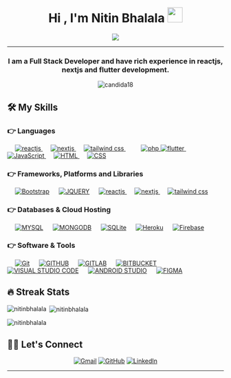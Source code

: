 
<h1 align="center">Hi , I'm Nitin Bhalala <img src="https://media.giphy.com/media/hvRJCLFzcasrR4ia7z/giphy.gif" width="35"></h1>
<p align="center">
  <a href="https://github.com/DenverCoder1/readme-typing-svg"><img src="https://readme-typing-svg.herokuapp.com?lines=I+am+a+Full+Stack+Developer+and+have+rich+experience+in+reactjs+nextjs%20and%20flutter%20development&center=true&width=900&height=50"></a>
</p>
<hr/>
<h3 align="center">I am a Full Stack Developer and have rich experience in reactjs, nextjs and flutter development.</h3>

<p align="center"><img src="https://user-images.githubusercontent.com/55389276/140866485-8fb1c876-9a8f-4d6a-98dc-08c4981eaf70.gif" alt="candida18"  /></p>

## 🛠️ My Skills

### 👉 Languages

<p align="left">
   &emsp;
  <a href="https://reactjs.org" target="_blank"> 
     <img alt="reactjs" src="https://img.shields.io/badge/reactjs%20-%23F7DASC.svg?logo=react&logoColor=black">
   </a> 
    &emsp;
  <a href="https://reactjs.org" target="_blank">
     <img alt="nextjs" src="https://img.shields.io/badge/nextjs%20-%23F7DKAL.svg?logo=next&logoColor=black">
   </a> 
    &emsp;
  <a href="https://tailwindcss.com" target="_blank">
     <img alt="tailwind css" src="https://img.shields.io/badge/tailwindcss%20-%23F7DMTE.svg?logo=tailwindcss&logoColor=black">
   </a>  
   &emsp;
    &emsp;
  <a href="https://www.php.net" target="_blank"> 
     <img alt="php" src="https://img.shields.io/badge/php%20-%23F7DMD1.svg?logo=php&logoColor=black">
   </a> 
  <a href="https://flutter.dev" target="_blank"> 
     <img alt="flutter" src="https://img.shields.io/badge/Flutter%20-%23F7D12D.svg?logo=Flutter&logoColor=black">
   </a>
  &emsp;
  <a href="https://developer.mozilla.org/en-US/docs/Web/JavaScript" target="_blank"> 
     <img alt="JavaScript" src="https://img.shields.io/badge/JavaScript%20-%23F7DF1E.svg?logo=javascript&logoColor=black">
   </a>
  &emsp;
  <a href="https://www.w3.org/html/" target="_blank"> 
   <img alt="HTML" src="https://img.shields.io/badge/HTML5%20-%23E34F26.svg?logo=html5&logoColor=white">
  </a>   
  &emsp;
  <a href="https://www.w3schools.com/css/" target="_blank">
    <img alt="CSS" src="https://img.shields.io/badge/CSS%20-%231572B6.svg?logo=css3&logoColor=white">
  </a> 
</p>

### 👉 Frameworks, Platforms and Libraries
<p align="left">
   &emsp;
  	<a href="https://getbootstrap.com" target="_blank"><img alt="Bootstrap" src="https://img.shields.io/badge/Bootstrap-%23563D7C.svg?style=flat&logo=bootstrap&logoColor=white"/></a>
  &emsp;
    <a href="https://jquery.com/"><img alt="JQUERY" src ="https://img.shields.io/badge/JQUERY-%230769AD.svg?logo=jquery&logoColor=white"></a>
     &emsp;
  <a href="https://reactjs.org" target="_blank"> 
     <img alt="reactjs" src="https://img.shields.io/badge/reactjs%20-%23F7DF1E.svg?logo=react&logoColor=black">
   </a> 
    &emsp;
  <a href="https://reactjs.org" target="_blank">
     <img alt="nextjs" src="https://img.shields.io/badge/nextjs%20-%23F7DF1E.svg?logo=next&logoColor=black">
   </a> 
    &emsp;
  <a href="https://tailwindcss.com" target="_blank">
     <img alt="tailwind css" src="https://img.shields.io/badge/tailwindcss%20-%23F7DF1E.svg?logo=tailwindcss&logoColor=black">
   </a>  	
</p>

### 👉 Databases & Cloud Hosting
<p align="left">
  &emsp;
    <a href="https://www.mysql.com/"><img alt="MYSQL" src="https://img.shields.io/badge/MYSQL-%2300f.svg?logo=mysql&logoColor=white"></a>
	&emsp;
    <a href="https://www.mysql.com/"><img alt="MONGODB" src="https://img.shields.io/badge/MONGODB-%234ea94b.svg?logo=mongodb&logoColor=white"></a>
  &emsp;
    <a href="https://www.sqlite.org/"><img alt="SQLite" src ="https://img.shields.io/badge/sqlite-%2307405e.svg?style=flat&logo=sqlite&logoColor=white"/></a>
  &emsp;
    <a href="https://www.heroku.com/"><img alt="Heroku" src="https://img.shields.io/badge/Heroku%20-%23430098.svg?logo=heroku&logoColor=white"></a>  
  &emsp;
    <a href="https://firebase.google.com/"><img alt="Firebase" src ="https://img.shields.io/badge/Firebase-%23316192.svg?logo=firebase&logoColor=white"></a>
 </p>

 ### 👉 Software & Tools
<p>
  &emsp;
    <a href="#"><img alt="Git" src="https://img.shields.io/badge/Git%20-%23F05033.svg?logo=git&logoColor=white"></a>
  &emsp;
    <a href="#"><img alt="GITHUB" src="https://img.shields.io/badge/GITHUB-%23121011.svg?&logo=github&logoColor=white"></a>
	&emsp;
	<a href="#"><img alt="GITLAB" src="https://img.shields.io/badge/GITLAB-%23181717.svg?logo=gitlab&logoColor=white"></a>
	&emsp;
    <a href="#"><img alt="BITBUCKET" src="https://img.shields.io/badge/BITBUCKET-%230047B3.svg?logo=bitbucket&logoColor=white"></a>
  &emsp;
	<a href="#"><img alt="VISUAL STUDIO CODE" src="https://img.shields.io/badge/Visual%20Studio%20Code-0078d7.svg?logo=visual-studio-code&logoColor=white"></a>
  &emsp;
    <a href="#"><img alt="ANDROID STUDIO" src="https://img.shields.io/badge/ANDROID%20STUDIO-3DDC84.svg?logo=android-studio&logoColor=white"></a>
  &emsp;
	<a href="#"><img alt="FIGMA" src="https://img.shields.io/badge/FIGMA-%23F24E1E.svg?logo=figma&logoColor=white"></a>
  &emsp;
</p>

## 🔥 Streak Stats
<p><img align="left" src="https://github-readme-stats.vercel.app/api/top-langs?username=nitinbhalala&show_icons=true&locale=en&layout=compact" alt="nitinbhalala" /></p>

<p>&nbsp;<img align="center" src="https://github-readme-stats.vercel.app/api?username=nitinbhalala&show_icons=true&locale=en" alt="nitinbhalala" /></p>

<p><img align="center" src="https://github-readme-streak-stats.herokuapp.com/?user=nitinbhalala&" alt="nitinbhalala" /></p>


## 🙋‍♀️ Let's Connect
<p align="center">
	<a href="mailto:bhalalanitin5291@gmail.com" target="_blank"><img src="https://img.icons8.com/bubbles/50/000000/gmail.png" alt="Gmail"/></a>
	<a href="https://github.com/nitinbhalala" target="_blank"><img src="https://img.icons8.com/bubbles/50/000000/github.png" alt="GitHub"/></a>
	<a href="https://www.linkedin.com/in/nitin-bhalala-3117b710b" target="_blank"><img src="https://img.icons8.com/bubbles/50/000000/linkedin.png" alt="LinkedIn"/></a>
</p>

<hr/>
